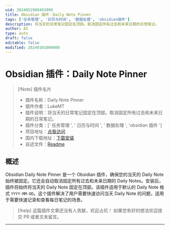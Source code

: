 ```yaml
---
uid: 2024052908493999
title: Obsidian 插件：Daily Note Pinner
tags: ['任务管理', '日历与时间', '数据处理', 'obsidian插件']
description: 将当天的日常笔记固定在顶部。取消固定所有过去和未来日期的日常笔记。
author: AI
type: auto
draft: false
editable: false
modified: 20240101000000
---
```


# Obsidian 插件：Daily Note Pinner

> [!Note] 插件名片
> - 插件名称：Daily Note Pinner
> - 插件作者：LukeMT
> - 插件说明：将当天的日常笔记固定在顶部。取消固定所有过去和未来日期的日常笔记。
> - 插件分类：[' 任务管理 ', ' 日历与时间 ', ' 数据处理 ', 'obsidian 插件 ']
> - 项目地址：[点我访问](https://github.com/lukemt/obsidian-daily-note-pinner)
> - 国内下载地址：[下载安装](https://pkmer.cn/products/plugin/pluginMarket/?daily-note-pinner)
> - 自述文件：[Readme](https://ghproxy.net/https://raw.githubusercontent.com/lukemt/obsidian-daily-note-pinner/main/README.md)

## 概述

Obsidian Daily Note Pinner 是一个 Obsidian 插件，确保您的当天的 Daily Note 始终被固定。它还会自动取消固定所有过去和未来日期的 Daily Notes。安装后，插件将始终将当天的 Daily Note 固定在顶部。该插件适用于默认的 Daily Note 格式 `YYYY-MM-DD`。这个插件解决了用户需要快速访问当天 Daily Note 的问题，适用于需要快速记录和查看每日笔记的场景。

> [!help]
> 这篇插件文章还没有人贡献，欢迎占坑！
> 如果您有好的想法欢迎提交 PR 或者文末留言。

---



